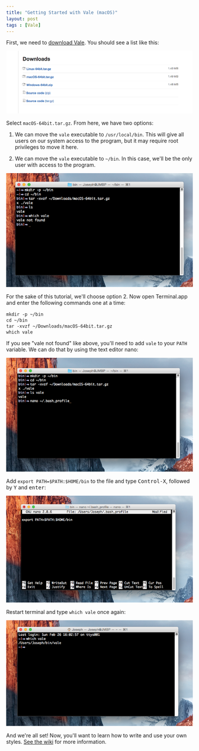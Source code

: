 ```yaml
---
title: "Getting Started with Vale (macOS)"
layout: post
tags : [Vale]
---
```


First, we need to [download Vale](https://github.com/jdkato/vale/releases). You should see a list like this:

<img src="/img/downloads.png" alt="Vale Downloads page" class="img-thumbnail">

Select `macOS-64bit.tar.gz`. From here, we have two options:

1. We can move the `vale` executable to `/usr/local/bin`. This will give all users on our system access to the program, but it may require root privileges to move it here.

2. We can move the `vale` executable to `~/bin`. In this case, we'll be the only user with access to the program.

<img src="/img/extract.png" class="center-block">

For the sake of this tutorial, we'll choose option 2. Now open Terminal.app and enter the following commands one at a time:

```
mkdir -p ~/bin
cd ~/bin
tar -xvzf ~/Downloads/macOS-64bit.tar.gz
which vale
```

If you see "vale not found" like above, you'll need to add `vale` to your `PATH` variable. We can do that by using the text editor nano:

<img src="/img/nano.png" class="center-block">

Add `export PATH=$PATH:$HOME/bin` to the file and type <kbd>Control-X</kbd>, followed by <kbd>Y</kbd> and <kbd>enter</kbd>:

<img src="/img/nano2.png" class="center-block">

Restart terminal and type `which vale` once again:

<img src="/img/vale.png" class="center-block">

And we're all set! Now, you'll want to learn how to write and use your own styles. [See the wiki](https://github.com/jdkato/vale/wiki) for more information.









